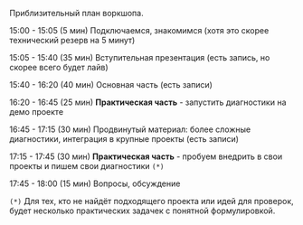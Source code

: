 Приблизительный план воркшопа.

15:00 - 15:05 (5 мин) Подключаемся, знакомимся (хотя это скорее технический резерв на 5 минут)

15:05 - 15:40 (35 мин) Вступительная презентация (есть запись, но скорее всего будет лайв)

15:40 - 16:20 (40 мин) Основная часть (есть записи)

16:20 - 16:45 (25 мин) **Практическая часть** - запустить диагностики на демо проекте

16:45 - 17:15 (30 мин) Продвинутый материал: более сложные диагностики, интеграция в крупные проекты (есть записи)

17:15 - 17:45 (30 мин) **Практическая часть** - пробуем внедрить в свои проекты и пишем свои диагностики `(*)`

17:45 - 18:00 (15 мин) Вопросы, обсуждение

`(*)` Для тех, кто не найдёт подходящего проекта или идей для проверок, будет несколько практических задачек с понятной формулировкой.
